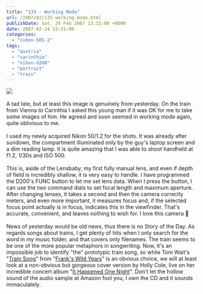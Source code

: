 ```yaml
---
title: "133 - Working Mode"
url: /2007/02/133-working-mode.html
publishDate: Sat, 24 Feb 2007 13:31:00 +0000
date: 2007-02-24 13:31:00
categories: 
  - "nikon-501-2"
tags: 
  - "austria"
  - "carinthia"
  - "nikon-d200"
  - "portrait"
  - "train"
---
```

<a href="https://d25zfm9zpd7gm5.cloudfront.net/1200x1200/2007/20070223_185710_ps.jpg"><img src="https://d25zfm9zpd7gm5.cloudfront.net/0600x0600/2007/20070223_185710_ps.jpg"/></a><br/><br/>A tad late, but at least this image is genuinely from yesterday. On the train from Vienna to Carinthia I asked this young man if it was OK for me to take some images of him. He agreed and soon seemed in working mode again, quite oblivious to me.<br/><br/>I used my newly acquired Nikon 50/1.2 for the shots. It was already after sundown, the compartment illuminated only by the guy's laptop screen and a dim reading lamp. It is quite amazing that I was able to shoot handheld at f1.2, 1/30s and ISO 500.<br/><br/>This is, aside of the Lensbaby, my first fully manual lens, and even if depth of field is incredibly shallow, it is very easy to handle. I have programmed the D200's FUNC button to let me set lens data. When I press the button, I can use the two command dials to set focal length and maximum aperture. After changing lenses, it takes a second and then the camera correctly meters, and even more important, it measures focus and, if the selected focus point actually is in focus, indicates this in the viewfinder. That's accurate, convenient, and leaves nothing to wish for. I love this camera 🙂<br/><br/>News of yesterday would be old news, thus there is no Story of the Day. As regards songs about trains, I get plenty of hits when I only search for the word in my music folder, and that covers only filenames. The train seems to be one of the more popular metaphors in songwriting. Now, it's an impossible job to identify "the" prototypic train song, so while Tom Wait's "<a href="http://www.oldielyrics.com/lyrics/tom_waits/train_song.html" target="_blank">Train Song</a>" from "<a href="http://www.amazon.com/Franks-Wild-Years-Tom-Waits/dp/B000001FSR" target="_blank">Frank's Wild Years</a>" is an obvious choice, we will at least look at a non-obvious but gorgeous cover version by  Holly Cole, live on her incredible concert album "<a href="http://www.amazon.com/Happened-Night-Holly-Cole-Trio/dp/B000005H6R" target="_blank">It Happened One Night</a>". Don't let the hollow sound of the audio sample at Amazon fool you, I own the CD and it sounds immaculately.
